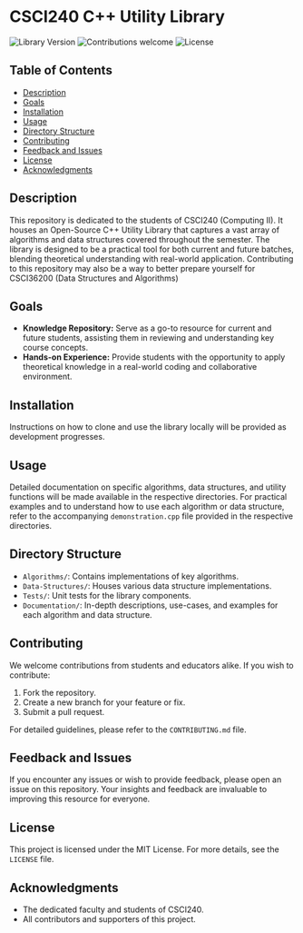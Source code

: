 # CSCI240 C++ Utility Library

![Library Version](https://img.shields.io/badge/version-0.1.0-blue)
![Contributions welcome](https://img.shields.io/badge/contributions-welcome-orange)
![License](https://img.shields.io/badge/license-MIT-green)

## Table of Contents
- [Description](#description)
- [Goals](#goals)
- [Installation](#installation)
- [Usage](#usage)
- [Directory Structure](#directory-structure)
- [Contributing](#contributing)
- [Feedback and Issues](#feedback-and-issues)
- [License](#license)
- [Acknowledgments](#acknowledgments)

## Description
This repository is dedicated to the students of CSCI240 (Computing II). It houses an Open-Source C++ Utility Library that captures a vast array of algorithms and data structures covered throughout the semester. The library is designed to be a practical tool for both current and future batches, blending theoretical understanding with real-world application. Contributing to this repository may also be a way to better prepare yourself for CSCI36200 (Data Structures and Algorithms)

## Goals
- **Knowledge Repository:** Serve as a go-to resource for current and future students, assisting them in reviewing and understanding key course concepts.
- **Hands-on Experience:** Provide students with the opportunity to apply theoretical knowledge in a real-world coding and collaborative environment.

## Installation
Instructions on how to clone and use the library locally will be provided as development progresses.

## Usage
Detailed documentation on specific algorithms, data structures, and utility functions will be made available in the respective directories. For practical examples and to understand how to use each algorithm or data structure, refer to the accompanying `demonstration.cpp` file provided in the respective directories.

## Directory Structure
- `Algorithms/`: Contains implementations of key algorithms.
- `Data-Structures/`: Houses various data structure implementations.
- `Tests/`: Unit tests for the library components.
- `Documentation/`: In-depth descriptions, use-cases, and examples for each algorithm and data structure.

## Contributing
We welcome contributions from students and educators alike. If you wish to contribute:

1. Fork the repository.
2. Create a new branch for your feature or fix.
3. Submit a pull request.

For detailed guidelines, please refer to the `CONTRIBUTING.md` file.

## Feedback and Issues
If you encounter any issues or wish to provide feedback, please open an issue on this repository. Your insights and feedback are invaluable to improving this resource for everyone.

## License
This project is licensed under the MIT License. For more details, see the `LICENSE` file.

## Acknowledgments
- The dedicated faculty and students of CSCI240.
- All contributors and supporters of this project.


